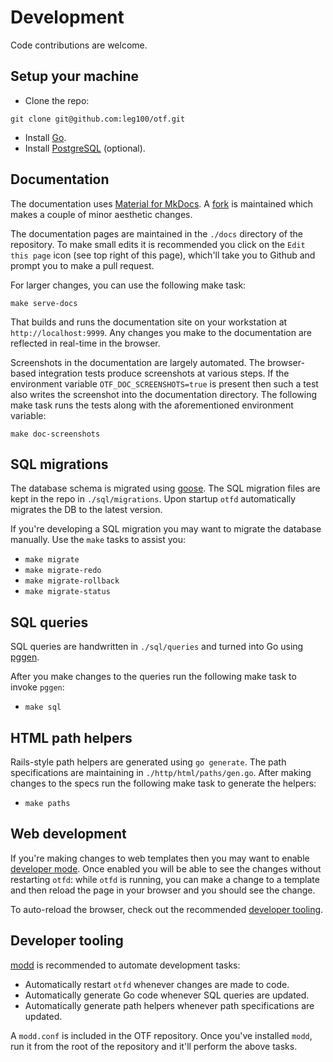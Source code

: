 # Development

Code contributions are welcome.

## Setup your machine

* Clone the repo:

```
git clone git@github.com:leg100/otf.git
```

* Install [Go](https://go.dev/doc/install).
* Install [PostgreSQL](https://www.postgresql.org/download/) (optional).

## Documentation

The documentation uses [Material for MkDocs](https://squidfunk.github.io/mkdocs-material/). A [fork](https://github.com/leg100/mkdocs-material) is maintained which makes a couple of minor aesthetic changes.

The documentation pages are maintained in the `./docs` directory of the repository. To make small edits it is recommended you click on the `Edit this page` icon (see top right of this page), which'll take you to Github and prompt you to make a pull request.

For larger changes, you can use the following make task:

```
make serve-docs
```

That builds and runs the documentation site on your workstation at `http://localhost:9999`. Any changes you make to the documentation are reflected in real-time in the browser.

Screenshots in the documentation are largely automated. The browser-based integration tests produce screenshots at various steps. If the environment variable `OTF_DOC_SCREENSHOTS=true` is present then such a test also writes the screenshot into the documentation directory. The following make task runs the tests along with the aforementioned environment variable:

```
make doc-screenshots
```

## SQL migrations

The database schema is migrated using [goose](https://github.com/pressly/goose). The SQL migration files are kept in the repo in `./sql/migrations`. Upon startup `otfd` automatically migrates the DB to the latest version.

If you're developing a SQL migration you may want to migrate the database manually. Use the `make` tasks to assist you:

* `make migrate`
* `make migrate-redo`
* `make migrate-rollback`
* `make migrate-status`

## SQL queries

SQL queries are handwritten in `./sql/queries` and turned into Go using [pggen](https://github.com/jschaf/pggen).

After you make changes to the queries run the following make task to invoke `pggen`:

* `make sql`

## HTML path helpers

Rails-style path helpers are generated using `go generate`. The path specifications are maintaining in `./http/html/paths/gen.go`. After making changes to the specs run the following make task to generate the helpers:

* `make paths`

## Web development

If you're making changes to web templates then you may want to enable [developer mode](../config/flags/#-dev-mode). Once enabled you will be able to see the changes without restarting `otfd`: while `otfd` is running, you can make a change to a template and then reload the page in your browser and you should see the change.

To auto-reload the browser, check out the recommended [developer tooling](#developer-tooling).

## Developer tooling

[modd](https://github.com/cortesi/modd) is recommended to automate development tasks:

* Automatically restart `otfd` whenever changes are made to code.
* Automatically generate Go code whenever SQL queries are updated.
* Automatically generate path helpers whenever path specifications are updated.

A `modd.conf` is included in the OTF repository. Once you've installed `modd`, run it from the root of the repository and it'll perform the above tasks.
